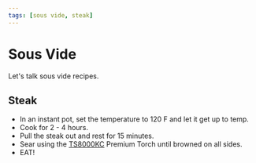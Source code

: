 ```yaml
---
tags: [sous vide, steak]
---
```


# Sous Vide

Let's talk sous vide recipes. 

## Steak

- In an instant pot, set the temperature to 120 F and let it get up to temp. 
- Cook for 2 - 4 hours.
- Pull the steak out and rest for 15 minutes.
- Sear using the [TS8000KC](https://www.homedepot.com/p/Bernzomatic-TS8000KC-Premium-Torch-Kit-336638/205683985) Premium Torch until browned on all sides.
- EAT!


